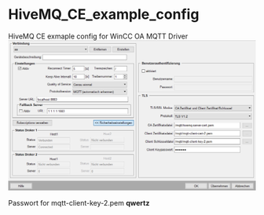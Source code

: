 # HiveMQ_CE_example_config
HiveMQ CE exmaple config for WinCC OA MQTT Driver
![](https://raw.githubusercontent.com/innovis-kg/HiveMQ_CE_example_config/master/grafik.png)

Passwort for mqtt-client-key-2.pem **qwertz**
